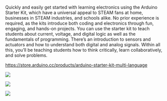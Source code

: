 Quickly and easily get started with learning electronics using the Arduino Starter Kit, which have a universal appeal to STEAM fans at home, businesses in STEAM industries, and schools alike. No prior experience is required, as the kits introduce both coding and electronics through fun, engaging, and hands-on projects. You can use the starter kit to teach students about current, voltage, and digital logic as well as the fundamentals of programming. There’s an introduction to sensors and actuators and how to understand both digital and analog signals. Within all this, you’ll be teaching students how to think critically, learn collaboratively, and solve problems.

https://store.arduino.cc/products/arduino-starter-kit-multi-language

![](upload://t4HCMr3Sd489eJVbKzISby008UI.jpeg)

![](upload://ryY24FVj9t7NGWfFRTvcYwOT32f.jpeg)

![](upload://jsY5LC2FihrGykoYM5jGcepiPeY.jpeg)
